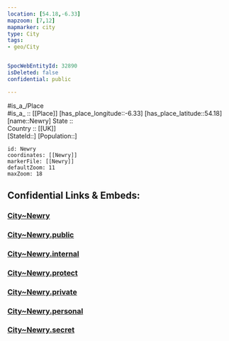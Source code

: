 ```yaml
---
location: [54.18,-6.33] 
mapzoom: [7,12] 
mapmarker: city 
type: City
tags:
- geo/City


SpocWebEntityId: 32890
isDeleted: false
confidential: public

---
```

#is_a_/Place  
#is_a_ :: [[Place]] 
[has_place_longitude::-6.33] 
[has_place_latitude::54.18] 
[name::Newry] 
State ::  
Country :: [[UK]]  
[StateId::] 
[Population::] 



```leaflet
id: Newry
coordinates: [[Newry]] 
markerFile: [[Newry]] 
defaultZoom: 11 
maxZoom: 18
```


## Confidential Links & Embeds: 

### [City~Newry](/_Standards/Earth/Continent/Europe/Europe~North/UK/Ireland~North/counties~Ireland~North/Newry_and_Mourne/City~Newry.md) 

### [City~Newry.public](/_public/Earth/Continent/Europe/Europe~North/UK/Ireland~North/counties~Ireland~North/Newry_and_Mourne/City~Newry.public.md) 

### [City~Newry.internal](/_internal/Earth/Continent/Europe/Europe~North/UK/Ireland~North/counties~Ireland~North/Newry_and_Mourne/City~Newry.internal.md) 

### [City~Newry.protect](/_protect/Earth/Continent/Europe/Europe~North/UK/Ireland~North/counties~Ireland~North/Newry_and_Mourne/City~Newry.protect.md) 

### [City~Newry.private](/_private/Earth/Continent/Europe/Europe~North/UK/Ireland~North/counties~Ireland~North/Newry_and_Mourne/City~Newry.private.md) 

### [City~Newry.personal](/_personal/Earth/Continent/Europe/Europe~North/UK/Ireland~North/counties~Ireland~North/Newry_and_Mourne/City~Newry.personal.md) 

### [City~Newry.secret](/_secret/Earth/Continent/Europe/Europe~North/UK/Ireland~North/counties~Ireland~North/Newry_and_Mourne/City~Newry.secret.md)

